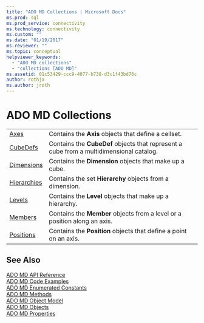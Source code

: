 ```yaml
---
title: "ADO MD Collections | Microsoft Docs"
ms.prod: sql
ms.prod_service: connectivity
ms.technology: connectivity
ms.custom: ""
ms.date: "01/19/2017"
ms.reviewer: ""
ms.topic: conceptual
helpviewer_keywords: 
  - "ADO MD collections"
  - "collections [ADO MD]"
ms.assetid: 01c53429-ccc9-4077-b738-d3c1f43bd76c
author: rothja
ms.author: jroth
---
```

# ADO MD Collections

|||  
|-|-|  
|[Axes](../../../ado/reference/ado-md-api/axes-collection-ado-md.md)|Contains the **Axis** objects that define a cellset.|  
|[CubeDefs](../../../ado/reference/ado-md-api/cubedef-object-ado-md.md)|Contains the **CubeDef** objects that represent a cube from a multidimensional catalog.|  
|[Dimensions](../../../ado/reference/ado-md-api/dimension-object-ado-md.md)|Contains the **Dimension** objects that make up a cube.|  
|[Hierarchies](../../../ado/reference/ado-md-api/hierarchy-object-ado-md.md)|Contains the set **Hierarchy** objects from a dimension.|  
|[Levels](../../../ado/reference/ado-md-api/level-object-ado-md.md)|Contains the **Level** objects that make up a hierarchy.|  
|[Members](../../../ado/reference/ado-md-api/members-collection-ado-md.md)|Contains the **Member** objects from a level or a position along an axis.|  
|[Positions](../../../ado/reference/ado-md-api/positions-collection-ado-md.md)|Contains the **Position** objects that define a point on an axis.|  
  
## See Also  
 [ADO MD API Reference](../../../ado/reference/ado-md-api/ado-md-api-reference.md)   
 [ADO MD Code Examples](../../../ado/reference/ado-md-api/ado-md-code-examples.md)   
 [ADO MD Enumerated Constants](../../../ado/reference/ado-md-api/ado-md-enumerated-constants.md)   
 [ADO MD Methods](../../../ado/reference/ado-md-api/ado-md-methods.md)   
 [ADO MD Object Model](../../../ado/reference/ado-md-api/ado-md-object-model.md)   
 [ADO MD Objects](../../../ado/reference/ado-md-api/ado-md-objects.md)   
 [ADO MD Properties](../../../ado/reference/ado-md-api/ado-md-properties.md)
